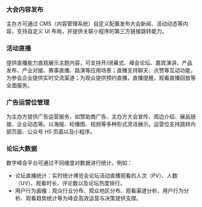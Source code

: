 ### 大会内容发布
主办方可通过 CMS（内容管理系统）自定义配置发布大会新闻、活动动态等内容，支持自定义 UI 布局，并提供关联小程序的第三方链接跳转能力。

### 活动直播
提供直播能力直观展示主题内容，可支持开/闭幕式、峰会论坛、嘉宾演讲、产品发布、产业对接、赛事直播、路演等应用场景；直播支持聊天、点赞等互动功能，为参会企业提供实时交流渠道；为观众提供预约直播，直播提醒，观看直播回放等全面服务。

### 广告运营位管理
为主办方提供广告运营服务，如赞助商广告、主办方大会宣传、周边介绍、展品链接、企业动态等。以海报、轮播图、视频等多种形式灵活展示。运营位支持跳转内部页面、公众号 H5 页面以及小程序。

### 论坛大数据
数字峰会平台可通过不同维度对数据进行统计。例如：
- 论坛直播统计：实时统计博览会论坛活动直播观看的人次（PV）、人数（UV）、观看时长、评论数以及论坛热度排行。
- 用户行为画像：观众行业分布、观众地区分布、观看渠道分析、用户行为分析、观看趋势统计等为峰会高效运营与决策提供支撑。
